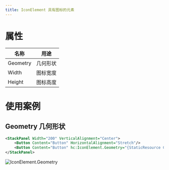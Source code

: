 ```yaml
---
title: IconElement 具有图标的元素
---
```


# 属性

| 名称 | 用途 |
|-|-|
| Geometry | 几何形状 |
| Width | 图标宽度 |
| Height | 图标高度 |

# 使用案例

## Geometry 几何形状

```xml
<StackPanel Width="200" VerticalAlignment="Center">
    <Button Content="Button" HorizontalAlignment="Stretch"/>
    <Button Content="Button" hc:IconElement.Geometry="{StaticResource CalendarGeometry}" HorizontalAlignment="Stretch" Margin="0,10,0,0"/>
</StackPanel>
```

![IconElement.Geometry](https://raw.githubusercontent.com/HandyOrg/HandyOrgResource/master/HandyControl/Doc/attach\IconElement.Geometry.png)